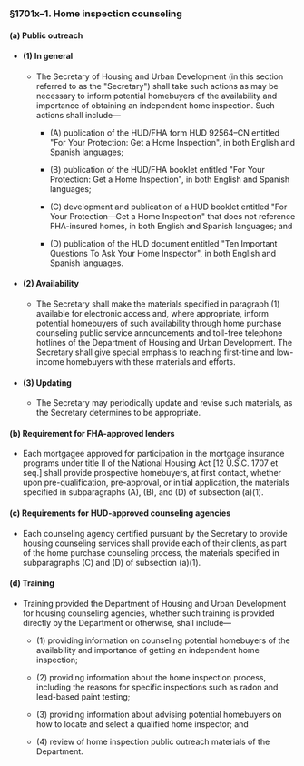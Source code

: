 ### §1701x–1. Home inspection counseling
#### (a) Public outreach
* #### (1) In general
  * The Secretary of Housing and Urban Development (in this section referred to as the "Secretary") shall take such actions as may be necessary to inform potential homebuyers of the availability and importance of obtaining an independent home inspection. Such actions shall include—

    * (A) publication of the HUD/FHA form HUD 92564–CN entitled "For Your Protection: Get a Home Inspection", in both English and Spanish languages;

    * (B) publication of the HUD/FHA booklet entitled "For Your Protection: Get a Home Inspection", in both English and Spanish languages;

    * (C) development and publication of a HUD booklet entitled "For Your Protection—Get a Home Inspection" that does not reference FHA-insured homes, in both English and Spanish languages; and

    * (D) publication of the HUD document entitled "Ten Important Questions To Ask Your Home Inspector", in both English and Spanish languages.

* #### (2) Availability
  * The Secretary shall make the materials specified in paragraph (1) available for electronic access and, where appropriate, inform potential homebuyers of such availability through home purchase counseling public service announcements and toll-free telephone hotlines of the Department of Housing and Urban Development. The Secretary shall give special emphasis to reaching first-time and low-income homebuyers with these materials and efforts.

* #### (3) Updating
  * The Secretary may periodically update and revise such materials, as the Secretary determines to be appropriate.

#### (b) Requirement for FHA-approved lenders
* Each mortgagee approved for participation in the mortgage insurance programs under title II of the National Housing Act [12 U.S.C. 1707 et seq.] shall provide prospective homebuyers, at first contact, whether upon pre-qualification, pre-approval, or initial application, the materials specified in subparagraphs (A), (B), and (D) of subsection (a)(1).

#### (c) Requirements for HUD-approved counseling agencies
* Each counseling agency certified pursuant by the Secretary to provide housing counseling services shall provide each of their clients, as part of the home purchase counseling process, the materials specified in subparagraphs (C) and (D) of subsection (a)(1).

#### (d) Training
* Training provided the Department of Housing and Urban Development for housing counseling agencies, whether such training is provided directly by the Department or otherwise, shall include—

  * (1) providing information on counseling potential homebuyers of the availability and importance of getting an independent home inspection;

  * (2) providing information about the home inspection process, including the reasons for specific inspections such as radon and lead-based paint testing;

  * (3) providing information about advising potential homebuyers on how to locate and select a qualified home inspector; and

  * (4) review of home inspection public outreach materials of the Department.